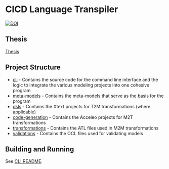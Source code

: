 # CICD Language Transpiler

<a href="https://zenodo.org/doi/10.5281/zenodo.11922313"><img src="https://zenodo.org/badge/753056108.svg" alt="DOI"></a>

## Thesis

[Thesis](./doc/thesis/thesis.pdf)

## Project Structure

- [cli](./cli/) - Contains the source code for the command line interface and the logic to integrate the various modeling projects into one cohesive program
- [meta-models](./meta-models/) - Contains the meta-models that serve as the basis for the program
- [dsls](./dsls/) - Contains the Xtext projects for T2M transformations (where applicable)
- [code-generation](./code-generation/) - Contains the Acceleo projects for M2T transformations
- [transformations](./cli/src/main/resources/transformations/) - Contains the ATL files used in M2M transformations
- [validations](./cli/src/main/resources/validations/) - Contains the OCL files used for validating models

## Building and Running

See [CLI README](./cli/README.MD).
